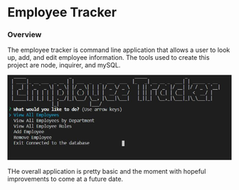 # Employee Tracker

### Overview

The employee tracker is command line application that allows a user to look up, add, and edit employee information. The tools used to create this project are node, inquirer, and mySQL.

![Database Load Page](images/EmployeeTracker.JPG)

THe overall application is pretty basic and the moment with hopeful improvements to come at a future date.
